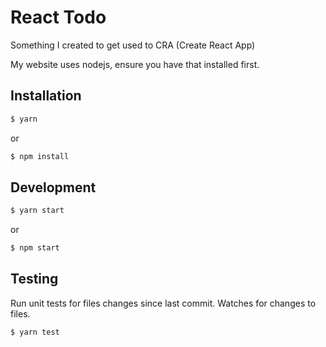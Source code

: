 # React Todo

Something I created to get used to CRA (Create React App)

My website uses nodejs, ensure you have that installed first.

## Installation

```bash
$ yarn
```

or 

```bash
$ npm install
```

## Development

```bash
$ yarn start
```

or

```bash
$ npm start
```


## Testing

Run unit tests for files changes since last commit.  Watches for changes to files.
```bash
$ yarn test
```
